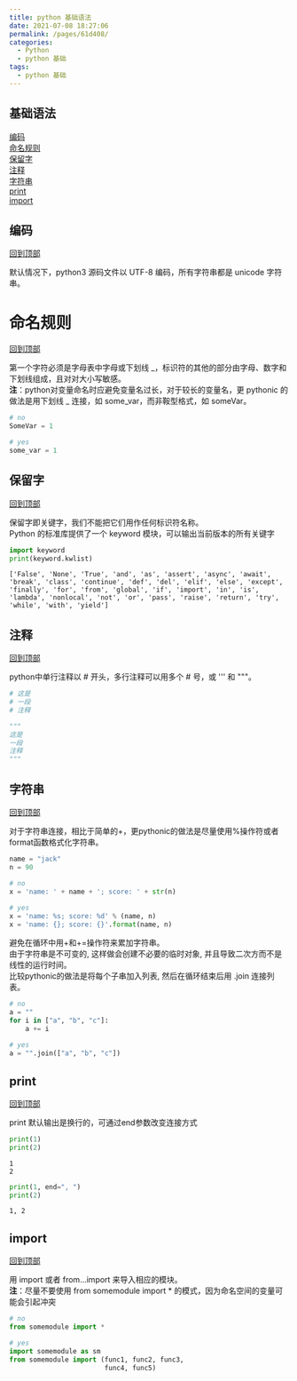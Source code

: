 ```yaml
---
title: python 基础语法
date: 2021-07-08 18:27:06
permalink: /pages/61d408/
categories:
  - Python
  - python 基础
tags:
  - python 基础
---
```

## 基础语法

[编码](#编码)<br>
[命名规则](#命名规则)<br>
[保留字](#保留字)<br>
[注释](#注释)<br>
[字符串](#字符串)<br>
[print](#print)<br>
[import](#import)

## 编码
[回到顶部](#基础语法)

默认情况下，python3 源码文件以 UTF-8 编码，所有字符串都是 unicode 字符串。

# 命名规则
[回到顶部](#基础语法)

第一个字符必须是字母表中字母或下划线 _，标识符的其他的部分由字母、数字和下划线组成，且对对大小写敏感。<br>
**注**：python对变量命名时应避免变量名过长，对于较长的变量名，更 pythonic 的做法是用下划线 _ 连接，如 some_var，而非鞍型格式，如 someVar。


```python
# no
SomeVar = 1

# yes
some_var = 1
```



## 保留字
[回到顶部](#基础语法)

保留字即关键字，我们不能把它们用作任何标识符名称。<br>
Python 的标准库提供了一个 keyword 模块，可以输出当前版本的所有关键字


```python
import keyword
print(keyword.kwlist)
```

    ['False', 'None', 'True', 'and', 'as', 'assert', 'async', 'await', 'break', 'class', 'continue', 'def', 'del', 'elif', 'else', 'except', 'finally', 'for', 'from', 'global', 'if', 'import', 'in', 'is', 'lambda', 'nonlocal', 'not', 'or', 'pass', 'raise', 'return', 'try', 'while', 'with', 'yield']



## 注释
[回到顶部](#基础语法)

python中单行注释以 # 开头，多行注释可以用多个 # 号，或 ''' 和 """。


```python
# 这是
# 一段
# 注释

"""
这是
一段
注释
"""
```



## 字符串
[回到顶部](#基础语法)

对于字符串连接，相比于简单的+，更pythonic的做法是尽量使用%操作符或者format函数格式化字符串。


```python
name = "jack"
n = 90

# no
x = 'name: ' + name + '; score: ' + str(n)
    
# yes 
x = 'name: %s; score: %d' % (name, n)
x = 'name: {}; score: {}'.format(name, n)
```

避免在循环中用+和+=操作符来累加字符串。<br>
由于字符串是不可变的, 这样做会创建不必要的临时对象, 并且导致二次方而不是线性的运行时间。<br>
比较pythonic的做法是将每个子串加入列表, 然后在循环结束后用 .join 连接列表。


```python
# no
a = ""
for i in ["a", "b", "c"]:
    a += i
    
# yes
a = "".join(["a", "b", "c"])
```



## print
[回到顶部](#基础语法)

print 默认输出是换行的，可通过end参数改变连接方式


```python
print(1)
print(2)
```

    1
    2



```python
print(1, end=", ")
print(2)
```

    1, 2



## import
[回到顶部](#基础语法)

用 import 或者 from...import 来导入相应的模块。<br>
**注**：尽量不要使用 from somemodule import * 的模式，因为命名空间的变量可能会引起冲突


```python
# no
from somemodule import *

# yes
import somemodule as sm
from somemodule import (func1, func2, func3, 
                        func4, func5)
```
